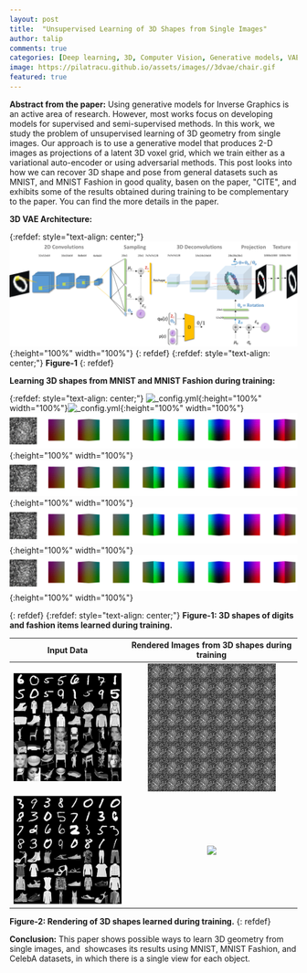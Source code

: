 ```yaml
---
layout: post
title:  "Unsupervised Learning of 3D Shapes from Single Images"
author: talip
comments: true
categories: [Deep learning, 3D, Computer Vision, Generative models, VAE ]
image: https://pilatracu.github.io/assets/images//3dvae/chair.gif
featured: true
---
```


**Abstract from the paper:**
Using generative models for Inverse Graphics is an active area of research. However, most works focus on developing models for supervised and semi-supervised methods. In this work, we study the problem of unsupervised learning of 3D geometry from single images. Our approach is to use a generative model that produces 2-D images as projections of a latent 3D voxel grid, which we train either as a variational auto-encoder or using adversarial methods. This post looks into how we can recover 3D shape and pose from general datasets such as MNIST, and MNIST Fashion in good quality, basen on the paper, "CITE", and exhibits some of the results obtained during training to be complementary to the paper. You can find the more details in the paper.


**3D VAE Architecture:**

{:refdef: style="text-align: center;"}
![_config.yml](/assets/images/3dvae/3dvae_architecture.png){:height="100%" width="100%"}
{: refdef}
{:refdef: style="text-align: center;"}
**Figure-1**
{: refdef}  


**Learning 3D shapes from MNIST and MNIST Fashion during training:**

{:refdef: style="text-align: center;"}
![_config.yml](/assets/images/3dvae/Webp.net-gifmaker.gif){:height="100%" width="100%"}![_config.yml](/assets/images/3dvae/Webp.net-gifmaker2.gif){:height="100%" width="100%"}![_config.yml](/assets/images/3dvae/Webp.net-gifmaker5.gif){:height="100%" width="100%"}   ![_config.yml](/assets/images/3dvae/Webp.net-gifmaker7.gif){:height="100%" width="100%"}   
![_config.yml](/assets/images/3dvae/Webp.net-gifmaker8.gif){:height="100%" width="100%"} 
![_config.yml](/assets/images/3dvae/Webp.net-gifmaker9.gif){:height="100%" width="100%"} 

{: refdef}
{:refdef: style="text-align: center;"}
**Figure-1: 3D shapes of digits and fashion items learned during training.**


Input Data             |  Rendered Images from 3D shapes during training
:-------------------------:|:-------------------------:
![](/assets/images/3dvae/sanity_chairs_2900.png)  |  ![](/assets/images/3dvae/Webp.net-gifmaker6.gif)
![](/assets/images/3dvae/sanity_chairs_4880.png)  |  ![](/assets/images/3dvae/Webp.net-gifmaker3.gif)

**Figure-2: Rendering of 3D shapes learned during training.**
{: refdef}  

**Conclusion:**
This paper shows possible ways to learn 3D geometry from single images, and  showcases its results using MNIST, MNIST Fashion, and CelebA datasets, in which there is a single view for each object.
